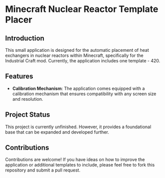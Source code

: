 # Minecraft Nuclear Reactor Template Placer

## Introduction
This small application is designed for the automatic placement of heat exchangers in nuclear reactors within Minecraft, specifically for the Industrial Craft mod. Currently, the application includes one template - 420.

## Features
- **Calibration Mechanism**: The application comes equipped with a calibration mechanism that ensures compatibility with any screen size and resolution.

## Project Status
This project is currently unfinished. However, it provides a foundational base that can be expanded and developed further.

## Contributions
Contributions are welcome! If you have ideas on how to improve the application or additional templates to include, please feel free to fork this repository and submit a pull request.
